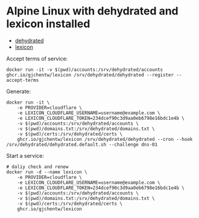# Alpine Linux with dehydrated and lexicon installed

* [dehydrated](https://dehydrated.io)
* [lexicon](https://github.com/AnalogJ/lexicon)

Accept terms of service:
```
docker run -it -v $(pwd)/accounts:/srv/dehydrated/accounts ghcr.io/gjchentw/lexicon /srv/dehydrated/dehydrated --register --accept-terms
```

Generate:
```
docker run -it \
    -e PROVIDER=cloudflare \
    -e LEXICON_CLOUDFLARE_USERNAME=username@example.com \
    -e LEXICON_CLOUDFLARE_TOKEN=234dcef90c3d9aa0eb6798e16bdc1e4b \
    -v $(pwd)/accounts:/srv/dehydrated/accounts \
    -v $(pwd)/domains.txt:/srv/dehydrated/domains.txt \
    -v $(pwd)/certs:/srv/dehydrated/certs \
    ghcr.io/gjchentw/lexicon /srv/dehydrated/dehydrated --cron --hook /srv/dehydrated/dehydrated.default.sh --challenge dns-01
```

Start a service:
```
# daliy check and renew
docker run -d --name lexicon \
    -e PROVIDER=cloudflare \
    -e LEXICON_CLOUDFLARE_USERNAME=username@example.com \
    -e LEXICON_CLOUDFLARE_TOKEN=234dcef90c3d9aa0eb6798e16bdc1e4b \
    -v $(pwd)/accounts:/srv/dehydrated/accounts \
    -v $(pwd)/domains.txt:/srv/dehydrated/domains.txt \
    -v $(pwd)/certs:/srv/dehydrated/certs \
    ghcr.io/gjchentw/lexicon

```
